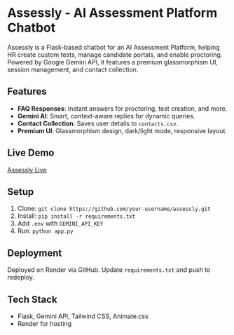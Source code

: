 # Assessly - AI Assessment Platform Chatbot

Assessly is a Flask-based chatbot for an AI Assessment Platform, helping HR create custom tests, manage candidate portals, and enable proctoring. Powered by Google Gemini API, it features a premium glassmorphism UI, session management, and contact collection.

## Features
- **FAQ Responses**: Instant answers for proctoring, test creation, and more.
- **Gemini AI**: Smart, context-aware replies for dynamic queries.
- **Contact Collection**: Saves user details to `contacts.csv`.
- **Premium UI**: Glassmorphism design, dark/light mode, responsive layout.

## Live Demo
[Assessly Live](https://assessly.onrender.com/)

## Setup
1. Clone: `git clone https://github.com/your-username/assessly.git`
2. Install: `pip install -r requirements.txt`
3. Add `.env` with `GEMINI_API_KEY`
4. Run: `python app.py`

## Deployment
Deployed on Render via GitHub. Update `requirements.txt` and push to redeploy.

## Tech Stack
- Flask, Gemini API, Tailwind CSS, Animate.css
- Render for hosting